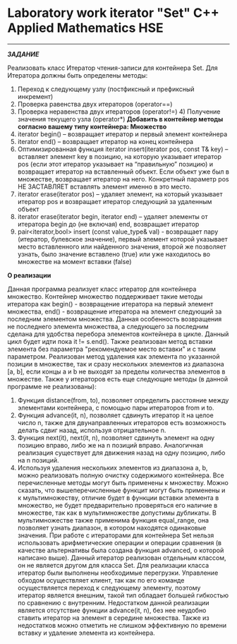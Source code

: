 # Laboratory work iterator "Set" C++ Applied Mathematics HSE
-----------------------------------------------------------------------------------------------------------------------------------------------------------
***ЗАДАНИЕ***

Реализовать класс Итератор чтения-записи для контейнера Set.
Для Итератора должны быть определены методы:
1) Переход к следующему узлу (постфиксный и префиксный инкремент) 
2) Проверка равенства двух итераторов (operator==)
3) Проверка неравенства двух итераторов (operator!=) 4) Получение значения текущего узла (operator*)
**Добавить в контейнер методы согласно вашему типу контейнера:
Множество**
1) iterator begin() – возвращает итератор и первый элемент контейнера
2) iterator end() – возвращает итератор на конец контейнера
3) Оптимизированная функция iterator insert(iterator pos, const T&amp; key) – вставляет элемент key в
позицию, на которую указывает итератор pos (если этот итератор указывает на “правильную”
позицию) и возвращает итератор на вставленный объект. Если объект уже был в множестве,
возвращает итератор на него. Конкретный параметр pos НЕ ЗАСТАВЛЯЕТ вставлять элемент
именно в это место.
4) iterator erase(iterator pos) – удаляет элемент, на который указывает итератор pos и возвращает
итератор следующий за удаленным объект
5) iterator erase(iterator begin, iterator end) – удаляет элементы от итератора begin до (не включая)
end, возвращает итератор
6) pair&lt;iterator,bool&gt; insert (const value_type&amp; val) - возвращает пару (итератор, булевское значение),
первый элемент которой указывает место вставленного или найденного значения, второй же
позволяет узнать, было значение вставлено (true) или уже находилось во множестве на момент
вставки (false)

**О реализации**

Данная программа реализует класс итератор для контейнера множество. Контейнер множество поддерживает такие методы итератора как begin() - возвращение итератора на первый элемент множества, end() - возвращение итератора на элемент следующий за последним элементом множества. Данная особенность возвращения не последнего элемента множества, а следующего за последним сделана для удобства перебора элементов контейнера в цикле. Данный цикл будет идти пока it != s.end(). Также реализован метод вставки элемента без параметра "рекомендуемое место вставки" и с таким параметром. Реализован метод удаления как элемента по указанной позиции в множестве, так и сразу нескольких элементов из диапазона [a, b], если концы a и b не выходят за пределы количества элементов в множестве.
Также у итераторов есть еще следующие методы (в данной программе не реализованы):
1) Функция distance(from, to), позволяет определить расстояние между элементами контейнера, с помощью пары итераторов from и to.
2) Функция advance(it, n), позволяет сдвинуть итератор it на целое число n, также для двунаправленных итераторов есть возможность делать сдвиг назад, используя отрицательное n.
3) Функция next(it), next(it, n), позволяет сдвинуть элемент на одну позицию вправо, либо же на n позиций вправо. Аналогичная реализация существует для движения назад на одну позицию, либо на n позиций.
4) Используя удаления нескольких элементов из диапазона a, b, можно реализовать полную очистку содержимого контейнера.
Все перечисленные методы могут быть применены к множеству.
Можно сказать, что вышеперечисленные функцит могут быть применены и к мультимножеству, отличие будет в функции вставки элемента в множество, не будет предварительно проверяться его наличие в множестве, так как в мультимножестве допустимы дубликаты. В мультимножестве также применима функция equal_range, она позволяет узнать диапазон, в котором находятся одинаковые значения.
При работе с итераторами для контейнера Set нельзя использовать арифметические операции и операции сравнения (в качестве альтернативы была создана функция advanced, о которой написано выше).
Данный итератор реализован отдельным классом, он не является другом для класса Set. Для реализации класса итератор были выполнены необходимые перегрузки. Управление обходом осуществляет клиент, так как по его команде осуществляется переход к следующему элементу, поэтому итератор является внешним, такой тип обладает большей гибкостью по сравнению с внутренним. Недостатком данной реализации является отсутствие функции advance(it, n), без нее неудобно ставить итератор на элемент в середине множества. Также из недостатков можно отметить не слишком эффективную по времени вставку и удаление элемента из контейнера.
